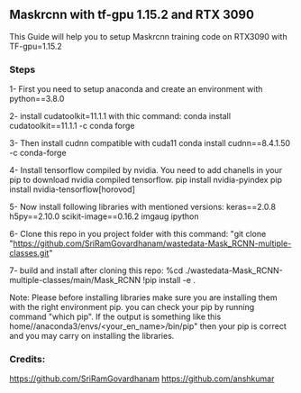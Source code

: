 ## Maskrcnn with tf-gpu 1.15.2 and RTX 3090
This Guide will help you to setup Maskrcnn training code on RTX3090 with TF-gpu=1.15.2

### Steps
1- First you need to setup anaconda and create an environment with python==3.8.0

2- install cudatoolkit=11.1.1 with thic command: conda install cudatoolkit==11.1.1 -c conda forge

3- Then install cudnn compatible with cuda11 conda install cudnn==8.4.1.50 -c conda-forge

4- Install tensorflow compiled by nvidia. You need to add chanells in your pip to download nvidia compiled tensorflow. pip install nvidia-pyindex pip install nvidia-tensorflow[horovod]

5- Now install following libraries with mentioned versions: keras==2.0.8 h5py==2.10.0 scikit-image==0.16.2 imgaug ipython

6- Clone this repo in you project folder with this command: "git clone "https://github.com/SriRamGovardhanam/wastedata-Mask_RCNN-multiple-classes.git"

7- build and install after cloning this repo: %cd ./wastedata-Mask_RCNN-multiple-classes/main/Mask_RCNN !pip install -e .

Note: Please before installing libraries make sure you are installing them with the right environment pip. you can check your pip by running command "which pip". If the output is something like this home//anaconda3/envs/<your_en_name>/bin/pip" then your pip is correct and you may carry on installing the libraries.

### Credits:
https://github.com/SriRamGovardhanam https://github.com/anshkumar
